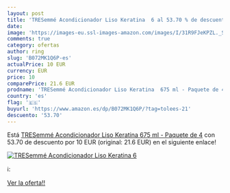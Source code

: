 ```yaml
---
layout: post
title: 'TRESemmé Acondicionador Liso Keratina  6 al 53.70 % de descuento'
date: 
image: 'https://images-eu.ssl-images-amazon.com/images/I/31R9FJeKPZL._SL200_.jpg'
comments: true
category: ofertas
author: ring
slug: 'B072MK1Q6P-es'
actualPrice: 10 EUR
currency: EUR
price: 10
comparePrice: 21.6 EUR
prodname: 'TRESemmé Acondicionador Liso Keratina  675 ml - Paquete de 4'
country: 'es'
flag: '🇪🇸'
buyurl: 'https://www.amazon.es/dp/B072MK1Q6P/?tag=tolees-21'
descuento: '53.70'
---
```


Está [TRESemmé Acondicionador Liso Keratina  675 ml - Paquete de 4](https://www.amazon.es/dp/B072MK1Q6P/?tag=tolees-21) con 53.70 de descuento por 10 EUR (original: 21.6 EUR) en el siguiente enlace!

[![TRESemmé Acondicionador Liso Keratina  6](https://images-eu.ssl-images-amazon.com/images/I/31R9FJeKPZL._SL200_.jpg)](https://www.amazon.es/dp/B072MK1Q6P/?tag=tolees-21)

ℹ️:


[Ver la oferta!!](https://www.amazon.es/dp/B072MK1Q6P/?tag=tolees-21)
